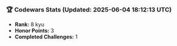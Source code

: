 ### 🏆 Codewars Stats (Updated: 2025-06-04 18:12:13 UTC)

- **Rank:** 8 kyu
- **Honor Points:** 3
- **Completed Challenges:** 1
